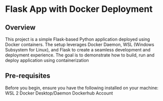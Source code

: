 <h1> Flask App with Docker Deployment </h1>

<h2> Overview </h2>

This project is a simple Flask-based Python application deployed using Docker containers. The setup leverages Docker Daemon, WSL (Windows Subsystem for Linux), and Flask to create a seamless development and deployment experience. The goal is to demonstrate how to build, run and deploy application using containerization


<h2> Pre-requisites </h2>
Before you begin, ensure you have the following installed on your machine:
  WSL 2
  Docker Desktop/Daemon
  Dockerhub Account


